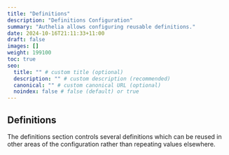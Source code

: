 ```yaml
---
title: "Definitions"
description: "Definitions Configuration"
summary: "Authelia allows configuring reusable definitions."
date: 2024-10-16T21:11:33+11:00
draft: false
images: []
weight: 199100
toc: true
seo:
  title: "" # custom title (optional)
  description: "" # custom description (recommended)
  canonical: "" # custom canonical URL (optional)
  noindex: false # false (default) or true
---
```


## Definitions

The definitions section controls several definitions which can be reused in other areas of the configuration rather than
repeating values elsewhere.
